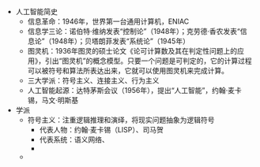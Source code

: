 - 人工智能简史
	- 信息革命：1946年，世界第一台通用计算机，ENIAC
	- 信息学三论：诺伯特·维纳发表“控制论”（1948年）；克劳德·香农发表“信息论”（1948年）；贝塔朗菲发表“系统论”（1945年）
	- 图灵机：1936年图灵的硕士论文《论可计算数及其在判定性问题上的应用》，引出“图灵机”的概念模型。只要一个问题是可判定的，它的计算过程可以被符号和算法所表达出来，它就可以使用图灵机来完成计算。
	- 三大学派：符号主义、连接主义、行为主义
	- 人工智能起源：达特茅斯会议（1956年），提出“人工智能”，约翰·麦卡锡，马文·明斯基
- 学派
	- 符号主义：注重逻辑推理和演绎，将现实问题抽象为逻辑符号
		- 代表人物：约翰·麦卡锡（LISP）、司马贺
		- 代表系统：语义网络、
		-
	-